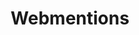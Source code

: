 ---
layout: layouts/base-article.njk
title: Webmentions
excerpt: "Guides related to implementing and using Webmentions to send/receive"
categories: browse
tags: [guide,Sharing your content,Sub,Webmentions]
primary_tag: Sharing your content
secondary_tag: Webmentions

identifier: sharing-your-content
---